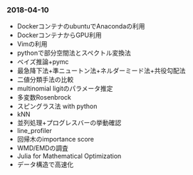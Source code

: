 ### 2018-04-10
- DockerコンテナのubuntuでAnacondaの利用
- DockerコンテナからGPU利用
- Vimの利用
- pythonで部分空間法とスペクトル変換法
- ベイズ推論+pymc
- 最急降下法+準ニュートン法+ネルダーミード法+共役勾配法
- 二値分類手法の比較
- multinomial ligitのパラメータ推定
- 多変数Rosenbrock
- スピングラス法 with python
- kNN
- 並列処理+プログレスバーの挙動確認
- line_profiler
- 回帰木のimportance score
- WMD/EMDの調査
- Julia for Mathematical Optimization
- データ構造で高速化
